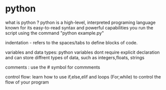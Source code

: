 # python
what is python ?
python is a high-level, interpreted programing language known for its easy-to-read syntax and powerful capabilities 
you run the script using the command "python example.py" 

indentation - refers to the spaces/tabs to define blocks of code. 

variables and data types: 
python variables dont require explicit declaration and can store diffrent types of data, such as integers,floats, strings

comments : use the # symbol for commments 

control flow:
learn how to use if,else,elif and loops (For,while) to control the flow of your program 



